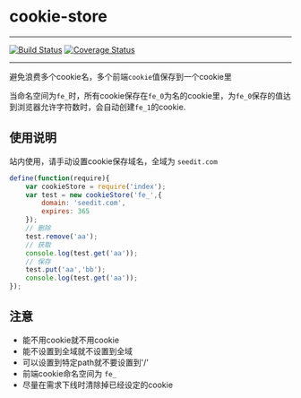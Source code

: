 # cookie-store

---

[![Build Status](https://travis-ci.org/MoeKit/cookieStorage.svg)](https://travis-ci.org/MoeKit/cookieStorage)
[![Coverage Status](https://coveralls.io/repos/MoeKit/cookieStorage/badge.png)](https://coveralls.io/r/MoeKit/cookieStorage?branch=moe)

---

避免浪费多个cookie名，多个前端`cookie`值保存到一个cookie里

当命名空间为`fe_`时，所有cookie保存在`fe_0`为名的cookie里，为`fe_0`保存的值达到浏览器允许字符数时，会自动创建`fe_1`的cookie.

## 使用说明

站内使用，请手动设置cookie保存域名，全域为 `seedit.com`

````javascript
define(function(require){
    var cookieStore = require('index');
    var test = new cookieStore('fe_',{
        domain: 'seedit.com',
        expires: 365
    });
    // 删除
    test.remove('aa');
    // 获取
    console.log(test.get('aa'));
    // 保存
    test.put('aa','bb');
    console.log(test.get('aa'));
});
````

## 注意

+ 能不用cookie就不用cookie
+ 能不设置到全域就不设置到全域
+ 可以设置到特定path就不要设置到'/'
+ 前端cookie命名空间为 `fe_`
+ 尽量在需求下线时清除掉已经设定的cookie
